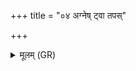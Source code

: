 +++
title = "०४ अग्नेष् ट्वा तपस्"

+++
<details><summary>मूलम् (GR)</summary>

अग्नेष् ट्वा तपस् तपतु  
वातस्य ध्राजिः ।  
मा स्पृक्षथा निषदनाय साधव  
उत् तिष्ठ प्रेह्य् अग्निवत् ते कृणोमि ॥
</details>